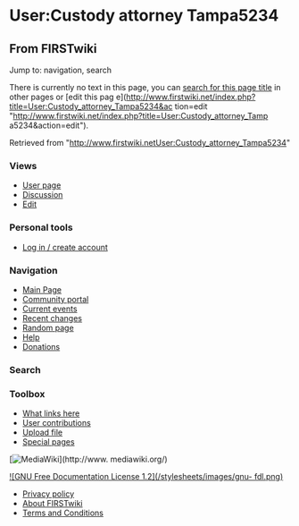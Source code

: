 # User:Custody attorney Tampa5234

## From FIRSTwiki

Jump to: navigation, search

There is currently no text in this page, you can [search for this page title](Special:Search/Custody_attorney_Tampa5234 "Special:Search/Custody attorney Tampa5234") in other pages or [edit this pag e](http://www.firstwiki.net/index.php?title=User:Custody_attorney_Tampa5234&ac
tion=edit "http://www.firstwiki.net/index.php?title=User:Custody_attorney_Tamp
a5234&action=edit").

Retrieved from "<http://www.firstwiki.netUser:Custody_attorney_Tampa5234>"

### Views

- [User page](/index.php?title=User:Custody_attorney_Tampa5234&action=edit)
- [Discussion](/index.php?title=User_talk:Custody_attorney_Tampa5234&action=edit)
- [Edit](/index.php?title=User:Custody_attorney_Tampa5234&action=edit)

### Personal tools

- [Log in / create account](/index.php?title=Special:Userlogin&returnto=User:Custody_attorney_Tampa5234)

[](Main_Page "Main Page")

### Navigation

- [Main Page](Main_Page)
- [Community portal](FIRSTwiki:Community_portal)
- [Current events](Current_events)
- [Recent changes](Special:Recentchanges)
- [Random page](Special:Random)
- [Help](FIRSTwiki:Help)
- [Donations](FIRSTwiki:Site_support)

### Search

### Toolbox

- [What links here](Special:Whatlinkshere/User:Custody_attorney_Tampa5234)
- [User contributions](Special:Contributions/Custody_attorney_Tampa5234)
- [Upload file](Special:Upload)
- [Special pages](Special:Specialpages)

[![MediaWiki](/skins/common/images/poweredby_mediawiki_88x31.png)](http://www.
mediawiki.org/)

[![GNU Free Documentation License 1.2](/stylesheets/images/gnu-
fdl.png)](http://www.gnu.org/copyleft/fdl.html)

- [Privacy policy](FIRSTwiki:Privacy_policy "FIRSTwiki:Privacy policy")
- [About FIRSTwiki](FIRSTwiki:About "FIRSTwiki:About")
- [Terms and Conditions](FIRSTwiki:Terms_and_conditions "FIRSTwiki:Terms and conditions")
